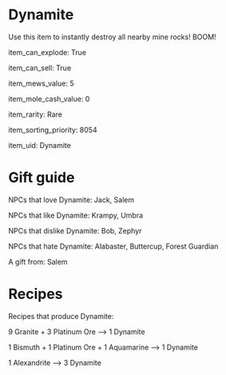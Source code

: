 # Dynamite

Use this item to instantly destroy all nearby mine rocks! BOOM!

item_can_explode: True

item_can_sell: True

item_mews_value: 5

item_mole_cash_value: 0

item_rarity: Rare

item_sorting_priority: 8054

item_uid: Dynamite

# Gift guide

NPCs that love Dynamite: Jack, Salem

NPCs that like Dynamite: Krampy, Umbra

NPCs that dislike Dynamite: Bob, Zephyr

NPCs that hate Dynamite: Alabaster, Buttercup, Forest Guardian

A gift from: Salem

# Recipes

Recipes that produce Dynamite:

9 Granite + 3 Platinum Ore --> 1 Dynamite

1 Bismuth + 1 Platinum Ore + 1 Aquamarine --> 1 Dynamite

1 Alexandrite --> 3 Dynamite